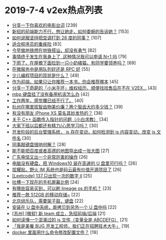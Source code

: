 # 2019-7-4 v2ex热点列表

+ [分享一下你喜欢的电影台词](https://www.v2ex.com/t/579910#reply239) [239]
+ [新招的前端能力不行，想让她走，如何委婉的告诉她？](https://www.v2ex.com/t/579919#reply153) [153]
+ [如何说服坚持把空调打到 28 度的同事？](https://www.v2ex.com/t/579959#reply107) [107]
+ [适合程序员的重疾险](https://www.v2ex.com/t/579973#reply83) [83]
+ [今早做地铁想在地铁搭讪，却没有勇气](https://www.v2ex.com/t/579923#reply82) [82]
+ [事情终于发生在我身上了, 这种情况我可以申请 N+1 吗](https://www.v2ex.com/t/579930#reply79) [79]
+ [下雨了，在屋檐下面捡到一只小奶橘猫，有同学要领养吗？](https://www.v2ex.com/t/579833#reply69) [69]
+ [在微服务中是用队列好还是 RPC 好](https://www.v2ex.com/t/580080#reply55) [55]
+ [少儿编程项目的现状是什么？](https://www.v2ex.com/t/579853#reply49) [49]
+ [作为前端，如果只让你推荐一本书，你会推荐哪本](https://www.v2ex.com/t/579950#reply45) [45]
+ [分享一下奇葩的「小米手环」维权经历，顺便找找售后在不在 V2EX…](https://www.v2ex.com/t/580039#reply43) [43]
+ [mbp 键盘挂了没有备用机该怎么办](https://www.v2ex.com/t/579879#reply42) [42]
+ [工作两年，感觉腰已经不行了。](https://www.v2ex.com/t/579844#reply40) [40]
+ [杭州在哪里拔智齿物美价廉？两个智齿大约多少钱？](https://www.v2ex.com/t/579868#reply39) [39]
+ [有没有朋友 iPhone XS 莫名其妙发热的？](https://www.v2ex.com/t/579863#reply38) [38]
+ [关于 C++ 函数传入指针的问题（小白求教）](https://www.v2ex.com/t/579913#reply34) [34]
+ [大家下班以后都还有精力/心思学习吗？](https://www.v2ex.com/t/579885#reply30) [30]
+ [开发阶段的后台管理系统， js 存在变动，如何检测到 js 内容变动，改变 js 文件名](https://www.v2ex.com/t/579984#reply30) [30]
+ [同事敲键盘很响何解？](https://www.v2ex.com/t/579980#reply28) [28]
+ [能不能把百度或者高德的地图导出成一张大图](https://www.v2ex.com/t/579876#reply27) [27]
+ [广东电信又出一个非常厉害的操作](https://www.v2ex.com/t/580070#reply26) [26]
+ [电脑没有硬盘，把 Windows10 装在高速的 U 盘里可行吗？](https://www.v2ex.com/t/580071#reply26) [26]
+ [炫耀贴，野火 IM 系统也是码云最有价值开源项目了](https://www.v2ex.com/t/579827#reply26) [26]
+ [[Leetcode] 137.只出现一次的数字 II](https://www.v2ex.com/t/579839#reply25) [25]
+ [吐槽一下现在的手机屏幕比例](https://www.v2ex.com/t/579840#reply24) [24]
+ [有哪些容易买到，可以刷 lineage os 的手机？](https://www.v2ex.com/t/579830#reply23) [23]
+ [推荐一款 512GB 的移动存储~](https://www.v2ex.com/t/579975#reply22) [22]
+ [北京组乐队，需要架子鼓，键盘](https://www.v2ex.com/t/580001#reply22) [22]
+ [安装在 U 盘中系统，能拷贝到另外一个 U 盘中吗](https://www.v2ex.com/t/579837#reply22) [22]
+ [[苏州] [微软] 新 team 成立，急招前端/后端](https://www.v2ex.com/t/579933#reply21) [21]
+ [如何读懂一个混淆过的 js 文件（变量全是 ABCDEFG）](https://www.v2ex.com/t/579948#reply21) [21]
+ [「我是美餐 BUG 开发工程师，我们正在招聘技术大牛」](https://www.v2ex.com/t/579929#reply19) [19]
+ [docker 里面用什么命令修改配置文件？](https://www.v2ex.com/t/579994#reply19) [19]

